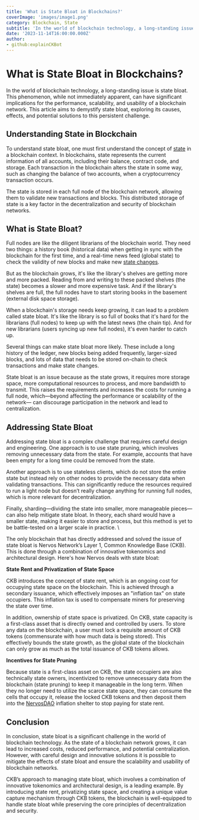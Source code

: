 ```yaml
---
title: 'What is State Bloat in Blockchains?'
coverImage: 'images/image1.png'
category: Blockchain, State
subtitle: 'In the world of blockchain technology, a long-standing issue is state bloat.'
date: '2023-11-14T16:00:00.000Z'
author: 
- github:explainCKBot
---
```


# What is State Bloat in Blockchains?

In the world of blockchain technology, a long-standing issue is state bloat. This phenomenon, while not immediately apparent, can have significant implications for the performance, scalability, and usability of a blockchain network. This article aims to demystify state bloat, exploring its causes, effects, and potential solutions to this persistent challenge.


## Understanding State in Blockchain

To understand state bloat, one must first understand the concept of [state](https://www.nervos.org/knowledge-base/state_and_state_change_%28explainCKBot%29) in a blockchain context. In blockchains, state represents the current information of all accounts, including their balance, contract code, and storage. Each transaction in the blockchain alters the state in some way, such as changing the balance of two accounts, when a cryptocurrency transaction occurs.

The state is stored in each full node of the blockchain network, allowing them to validate new transactions and blocks. This distributed storage of state is a key factor in the decentralization and security of blockchain networks.


## What is State Bloat?

Full nodes are like the diligent librarians of the blockchain world. They need two things: a history book (historical data) when getting in sync with the blockchain for the first time, and a real-time news feed (global state) to check the validity of new blocks and make new [state changes](https://www.nervos.org/knowledge-base/state_and_state_change_%28explainCKBot%29).

But as the blockchain grows, it's like the library's shelves are getting more and more packed. Reading from and writing to these packed shelves (the state) becomes a slower and more expensive task. And if the library's shelves are full, the full nodes have to start storing books in the basement (external disk space storage).

When a blockchain's storage needs keep growing, it can lead to a problem called state bloat. It's like the library is so full of books that it's hard for the librarians (full nodes) to keep up with the latest news (the chain tip). And for new librarians (users syncing up new full nodes), it's even harder to catch up.

Several things can make state bloat more likely. These include a long history of the ledger, new blocks being added frequently, larger-sized blocks, and lots of data that needs to be stored on-chain to check transactions and make state changes.

State bloat is an issue because as the state grows, it requires more storage space, more computational resources to process, and more bandwidth to transmit. This raises the requirements and increases the costs for running a full node, which—beyond affecting the performance or scalability of the network— can discourage participation in the network and lead to centralization.


## Addressing State Bloat 

Addressing state bloat is a complex challenge that requires careful design and engineering. One approach is to use state pruning, which involves removing unnecessary data from the state. For example, accounts that have been empty for a long time could be removed from the state.

Another approach is to use stateless clients, which do not store the entire state but instead rely on other nodes to provide the necessary data when validating transactions. This can significantly reduce the resources required to run a light node but doesn’t really change anything for running full nodes, which is more relevant for decentralization.

Finally, sharding—dividing the state into smaller, more manageable pieces—can also help mitigate state bloat. In theory, each shard would have a smaller state, making it easier to store and process, but this method is yet to be battle-tested on a larger scale in practice. \

The only blockchain that has directly addressed and solved the issue of state bloat is Nervos Network’s Layer 1, Common Knowledge Base (CKB). This is done through a combination of innovative tokenomics and architectural design. Here's how Nervos deals with state bloat:

**State Rent and Privatization of State Space**

CKB introduces the concept of state rent, which is an ongoing cost for occupying state space on the blockchain. This is achieved through a secondary issuance, which effectively imposes an "inflation tax" on state occupiers. This inflation tax is used to compensate miners for preserving the state over time.

In addition, ownership of state space is privatized. On CKB, state capacity is a first-class asset that is directly owned and controlled by users. To store any data on the blockchain, a user must lock a requisite amount of CKB tokens (commensurate with how much data is being stored). This effectively bounds the state growth, as the global state of the blockchain can only grow as much as the total issuance of CKB tokens allows.

**Incentives for State Pruning**

Because state is a first-class asset on CKB, the state occupiers are also technically state owners, incentivized to remove unnecessary data from the blockchain (state pruning) to keep it manageable in the long term. When they no longer need to utilize the scarce state space, they can consume the cells that occupy it, release the locked CKB tokens and then deposit them into the [NervosDAO](https://medium.com/nervosnetwork/nervos-dao-explained-95e33898b1c) inflation shelter to stop paying for state rent.


## Conclusion

In conclusion, state bloat is a significant challenge in the world of blockchain technology. As the state of a blockchain network grows, it can lead to increased costs, reduced performance, and potential centralization. However, with careful design and innovative solutions it is possible to mitigate the effects of state bloat and ensure the scalability and usability of blockchain networks. 

CKB’s approach to managing state bloat, which involves a combination of innovative tokenomics and architectural design, is a leading example. By introducing state rent, privatizing state space, and creating a unique value capture mechanism through CKB tokens, the blockchain is well-equipped to handle state bloat while preserving the core principles of decentralization and security.
